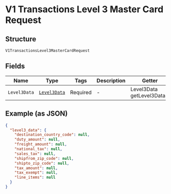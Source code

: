 
# V1 Transactions Level 3 Master Card Request

## Structure

`V1TransactionsLevel3MasterCardRequest`

## Fields

| Name | Type | Tags | Description | Getter | Setter |
|  --- | --- | --- | --- | --- | --- |
| `Level3Data` | [`Level3Data`](../../doc/models/level-3-data.md) | Required | - | Level3Data getLevel3Data() | setLevel3Data(Level3Data level3Data) |

## Example (as JSON)

```json
{
  "level3_data": {
    "destination_country_code": null,
    "duty_amount": null,
    "freight_amount": null,
    "national_tax": null,
    "sales_tax": null,
    "shipfrom_zip_code": null,
    "shipto_zip_code": null,
    "tax_amount": null,
    "tax_exempt": null,
    "line_items": null
  }
}
```

